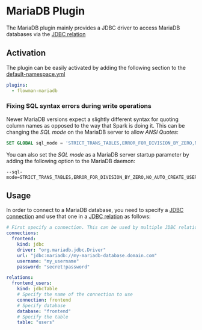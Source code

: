 # MariaDB Plugin

The MariaDB plugin mainly provides a JDBC driver to access MariaDB databases via the [JDBC relation](../spec/relation/jdbcTable.md)


## Activation

The plugin can be easily activated by adding the following section to the [default-namespace.yml](../spec/namespace.md)
```yaml
plugins:
  - flowman-mariadb 
```

### Fixing SQL syntax errors during write operations
Newer MariaDB versions expect a slightly different syntax for quoting column names as opposed to the way that Spark
is doing it. This can be changing the *SQL mode* on the MariaDB server to allow *ANSI Quotes*:
```sql
SET GLOBAL sql_mode = 'STRICT_TRANS_TABLES,ERROR_FOR_DIVISION_BY_ZERO,NO_AUTO_CREATE_USER,NO_ENGINE_SUBSTITUTION,ANSI_QUOTES';
```
You can also set the *SQL mode* as a MariaDB server startup parameter by adding the following option to the MariaDB daemon:
```shell
--sql-mode=STRICT_TRANS_TABLES,ERROR_FOR_DIVISION_BY_ZERO,NO_AUTO_CREATE_USER,NO_ENGINE_SUBSTITUTION,ANSI_QUOTES
```


## Usage

In order to connect to a MariaDB database, you need to specify a [JDBC connection](../spec/connection/jdbc.md)
and use that one in a [JDBC relation](../spec/relation/jdbcTable.md) as follows:

```yaml
# First specify a connection. This can be used by multiple JDBC relations
connections:
  frontend:
    kind: jdbc
    driver: "org.mariadb.jdbc.Driver"
    url: "jdbc:mariadb://my-mariadb-database.domain.com"
    username: "my_username"
    password: "secret!password"

relations:
  frontend_users:
    kind: jdbcTable
    # Specify the name of the connection to use
    connection: frontend
    # Specify database
    database: "frontend"
    # Specify the table
    table: "users"
```
